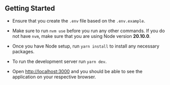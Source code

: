 ## Getting Started

- Ensure that you create the `.env` file based on the `.env.example`.

- Make sure to run `nvm use` before you run any other commands. If you do not have `nvm`, make sure that you are using Node version **20.10.0**.

- Once you have Node setup, run `yarn install` to install any necessary packages.

- To run the development server run `yarn dev`.

- Open [http://localhost:3000](http://localhost:3000) and you should be able to see the application on your respective browser.
